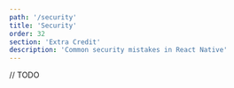 ```yaml
---
path: '/security'
title: 'Security'
order: 32
section: 'Extra Credit'
description: 'Common security mistakes in React Native'
---
```


// TODO